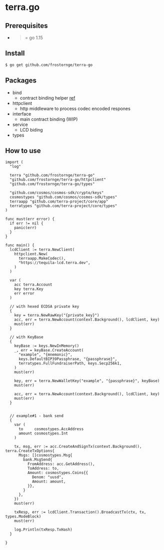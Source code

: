 # terra.go

## Prerequisites

* >= go 1.15

## Install

``` bash
$ go get github.com/frostornge/terra-go
```

## Packages

* bind
  * contract binding helper [ref](./interface/anchor/money-market/market)
* httpclient
  * http middleware to process codec encoded respones
* interface
  * main contract binding (WIP)
* service
  * LCD biding
* types

## How to use

``` golang
import (
  "log"
  
  terra "github.com/frostornge/terra-go"
  "github.com/frostornge/terra-go/httpclient"
  "github.com/frostornge/terra-go/types"
  
  "github.com/cosmos/cosmos-sdk/crypto/keys"
  cosmostypes "github.com/cosmos/cosmos-sdk/types"
  terraapp "github.com/terra-project/core/app"
  terratypes "github.com/terra-project/core/types"
)

func must(err error) {
  if err != nil {
    panic(err)
  }
}

func main() {
  lcdClient := terra.NewClient(
    httpclient.New(
      terraapp.MakeCodec(), 
      "https://tequila-lcd.terra.dev",
    )
  )
 
  var (
    acc terra.Account
    key terra.Key
    err error
  )
 
  // with hexed ECDSA private key
  {
    key = terra.NewRawKey("{private_key}")
    acc, err = terra.NewAccount(context.Background(), lcdClient, key)
    must(err)
  }
  
  // with KeyBase
  {
    keyBase := keys.NewInMemory()
    _, err = keyBase.CreateAccount(
      "example", "{mnemonic}", 
      keys.DefaultBIP39Passphrase, "{passphrase}", 
      terratypes.FullFundraiserPath, keys.Secp256k1,
    )
    must(err)
    
    key, err = terra.NewWalletKey("example", "{passphrase}", keyBase)
    must(err)
    
    acc, err = terra.NewAccount(context.Background(), lcdClient, key)
    must(err)
  }


  // example#1 - bank send
  {
    var (
      to     cosmostypes.AccAddress
      amount cosmostypes.Int
    )
  
    tx, msg, err := acc.CreateAndSignTx(context.Background(), terra.CreateTxOptions{
      Msgs: []cosmostypes.Msg{
        bank.MsgSend{
          FromAddress: acc.GetAddress(),
          ToAddress: to,
          Amount: cosmostypes.Coins{{
            Denom: "uusd",
            Amount: amount,
          }},
        }
      },
    })
    must(err)
    
    txResp, err := lcdClient.Transaction().BroadcastTx(ctx, tx, types.ModeBlock)
    must(err)
    
    log.Println(txResp.TxHash)
  }
  
}

```
